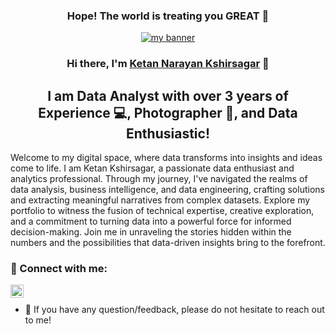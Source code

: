 
 <h3 align="center">
 Hope! The world is treating you GREAT 👋
</h3>

<!--
**ketanksagar/ketanksagar** is a ✨ _special_ ✨ repository because its `README.md` (this file) appears on your GitHub profile.

Here are some ideas to get you started:

- 🔭 I’m currently working on ...
- 🌱 I’m currently learning ...
- 👯 I’m looking to collaborate on ...
- 🤔 I’m looking for help with ...
- 💬 Ask me about ...
- 📫 How to reach me: ...
- 😄 Pronouns: ...
- ⚡ Fun fact: ...
-->

<p align="center">
  <a href="https://www.yushi.dev/" target="_blank" rel="noreferrer"><img src="https://www.clearrisk.com/hubfs/data%20analytics%20challenges.jpg" alt="my banner"></a>
</p>

<h3 align="center">
Hi there, I'm <a href="https://www.linkedin.com/in/ketan-ksagar/" target="_blank" rel="noreferrer">Ketan Narayan Kshirsagar</a> 👋
</h3>

<h2 align="center">
I am Data Analyst with over 3 years of Experience  💻, Photographer 📸, and Data Enthusiastic!
</h2> 

Welcome to my digital space, where data transforms into insights and ideas come to life. I am Ketan Kshirsagar, a passionate data enthusiast and analytics professional. Through my journey, I've navigated the realms of data analysis, business intelligence, and data engineering, crafting solutions and extracting meaningful narratives from complex datasets. Explore my portfolio to witness the fusion of technical expertise, creative exploration, and a commitment to turning data into a powerful force for informed decision-making. Join me in unraveling the stories hidden within the numbers and the possibilities that data-driven insights bring to the forefront.

### 🤝 Connect with me:

<a href="https://www.linkedin.com/in/ketan-ksagar/"><img align="left" src="https://raw.githubusercontent.com/yushi1007/yushi1007/main/images/linkedin.svg" alt="Yu Shi | LinkedIn" width="21px"/></a>
<br>


- 💬 If you have any question/feedback, please do not hesitate to reach out to me!


